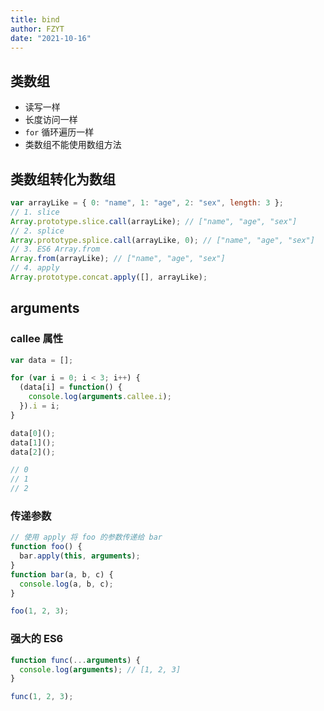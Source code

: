 ```yaml
---
title: bind
author: FZYT
date: "2021-10-16"
---
```


## 类数组

- 读写一样
- 长度访问一样
- `for` 循环遍历一样
- 类数组不能使用数组方法

## 类数组转化为数组

```javascript
var arrayLike = { 0: "name", 1: "age", 2: "sex", length: 3 };
// 1. slice
Array.prototype.slice.call(arrayLike); // ["name", "age", "sex"]
// 2. splice
Array.prototype.splice.call(arrayLike, 0); // ["name", "age", "sex"]
// 3. ES6 Array.from
Array.from(arrayLike); // ["name", "age", "sex"]
// 4. apply
Array.prototype.concat.apply([], arrayLike);
```

## arguments

### callee 属性

```javascript
var data = [];

for (var i = 0; i < 3; i++) {
  (data[i] = function() {
    console.log(arguments.callee.i);
  }).i = i;
}

data[0]();
data[1]();
data[2]();

// 0
// 1
// 2
```

### 传递参数

```javascript
// 使用 apply 将 foo 的参数传递给 bar
function foo() {
  bar.apply(this, arguments);
}
function bar(a, b, c) {
  console.log(a, b, c);
}

foo(1, 2, 3);
```

### 强大的 ES6

```javascript
function func(...arguments) {
  console.log(arguments); // [1, 2, 3]
}

func(1, 2, 3);
```

<Vssue :title="$title" />
